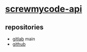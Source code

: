 # [screwmycode-api](https://api.screwmycode.in/)

## repositories

- [gitlab](https://gitlab.com/screwmycodein/screwmycode-api) main
- [github](#)

